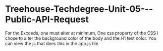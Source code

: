 # Treehouse-Techdegree-Unit-05---Public-API-Request

For the Exceeds, one must alter at minimum, One css property of the CSS
I chose to alter the background color of the body and the H1 text color.  You can view the js that does this in the app.js file.
